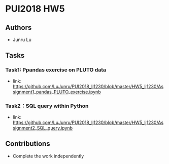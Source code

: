 # PUI2018 HW5

## Authors
- Junru Lu

## Tasks
### Task1: Ppandas exercise on PLUTO data
- link: https://github.com/LuJunru/PUI2018_lj1230/blob/master/HW5_lj1230/Assignment1_pandas_PLUTO_exercise.ipynb

### Task2：SQL query within Python
- link: https://github.com/LuJunru/PUI2018_lj1230/blob/master/HW5_lj1230/Assignment2_SQL_query.ipynb

## Contributions
- Complete the work independently
